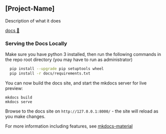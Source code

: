 ## [Project-Name]

Description of what it does

[docs :open_book:](https://dazinator.github.io/[Project-Name]/)

### Serving the Docs Locally

Make sure you have python 3 installed, then run the following commands in the repo root directory (you may have to run as administrator)

```sh
  pip install --upgrade pip setuptools wheel
  pip install -r docs/requirements.txt 
```

You can now build the docs site, and start the mkdocs server for live preview:

```
mkdocs build
mkdocs serve
```

Browse to the docs site on `http://127.0.0.1:8000/` - the site will reload as you make changes.

For more information including features, see [mkdocs-material](https://squidfunk.github.io/mkdocs-material/)